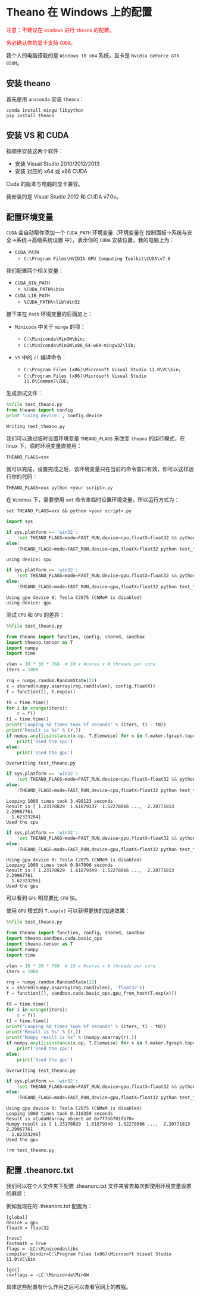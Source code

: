 
# Theano 在 Windows 上的配置 

<font color=red>注意：不建议在 `windows` 进行 `theano` 的配置。</font>

<font color=red>务必确认你的显卡支持 `CUDA`。</font>

我个人的电脑搭载的是 `Windows 10 x64` 系统，显卡是 `Nvidia GeForce GTX 850M`。

## 安装 theano

首先是用 `anaconda` 安装 `theano`：

    conda install mingw libpython
    pip install theano

## 安装 VS 和 CUDA

按顺序安装这两个软件：
- 安装 Visual Studio 2010/2012/2013
- 安装 对应的 x64 或 x86 CUDA

Cuda 的版本与电脑的显卡兼容。

我安装的是 Visual Studio 2012 和 CUDA v7.0v。

## 配置环境变量

`CUDA` 会自动帮你添加一个 `CUDA_PATH` 环境变量（环境变量在 控制面板->系统与安全->系统->高级系统设置 中），表示你的 `CUDA` 安装位置，我的电脑上为：

- `CUDA_PATH`
    - `C:\Program Files\NVIDIA GPU Computing Toolkit\CUDA\v7.0`

我们配置两个相关变量：

- `CUDA_BIN_PATH`
    - `%CUDA_PATH%\bin`
- `CUDA_LIB_PATH`
    - `%CUDA_PATH%\lib\Win32`

接下来在 `Path` 环境变量的后面加上：

- `Minicoda` 中关于 `mingw` 的项：
    - `C:\Miniconda\MinGW\bin;`
    - `C:\Miniconda\MinGW\x86_64-w64-mingw32\lib;`

- `VS` 中的 `cl` 编译命令： 
    - `C:\Program Files (x86)\Microsoft Visual Studio 11.0\VC\bin;`
    - `C:\Program Files (x86)\Microsoft Visual Studio 11.0\Common7\IDE;`

生成测试文件：


```python
%%file test_theano.py
from theano import config
print 'using device:', config.device
```

    Writing test_theano.py


我们可以通过临时设置环境变量 `THEANO_FLAGS` 来改变 `theano` 的运行模式，在 linux 下，临时环境变量直接用：

    THEANO_FLAGS=xxx 
    
就可以完成，设置完成之后，该环境变量只在当前的命令窗口有效，你可以这样运行你的代码：

    THEANO_FLAGS=xxx python <your script>.py
    
在 `Windows` 下，需要使用 `set` 命令来临时设置环境变量，所以运行方式为：
    
    set THEANO_FLAGS=xxx && python <your script>.py 


```python
import sys

if sys.platform == 'win32':
    !set THEANO_FLAGS=mode=FAST_RUN,device=cpu,floatX=float32 && python test_theano.py
else:
    !THEANO_FLAGS=mode=FAST_RUN,device=cpu,floatX=float32 python test_theano.py
```

    using device: cpu



```python
if sys.platform == 'win32':
    !set THEANO_FLAGS=mode=FAST_RUN,device=gpu,floatX=float32 && python test_theano.py
else:
    !THEANO_FLAGS=mode=FAST_RUN,device=gpu,floatX=float32 python test_theano.py
```

    Using gpu device 0: Tesla C2075 (CNMeM is disabled)
    using device: gpu


测试 `CPU` 和 `GPU` 的差异：


```python
%%file test_theano.py

from theano import function, config, shared, sandbox
import theano.tensor as T
import numpy
import time

vlen = 10 * 30 * 768  # 10 x #cores x # threads per core
iters = 1000

rng = numpy.random.RandomState(22)
x = shared(numpy.asarray(rng.rand(vlen), config.floatX))
f = function([], T.exp(x))

t0 = time.time()
for i in xrange(iters):
    r = f()
t1 = time.time()
print("Looping %d times took %f seconds" % (iters, t1 - t0))
print("Result is %s" % (r,))
if numpy.any([isinstance(x.op, T.Elemwise) for x in f.maker.fgraph.toposort()]):
    print('Used the cpu')
else:
    print('Used the gpu')
```

    Overwriting test_theano.py



```python
if sys.platform == 'win32':
    !set THEANO_FLAGS=mode=FAST_RUN,device=cpu,floatX=float32 && python test_theano.py
else:
    !THEANO_FLAGS=mode=FAST_RUN,device=cpu,floatX=float32 python test_theano.py
```

    Looping 1000 times took 3.498123 seconds
    Result is [ 1.23178029  1.61879337  1.52278066 ...,  2.20771813  2.29967761
      1.62323284]
    Used the cpu



```python
if sys.platform == 'win32':
    !set THEANO_FLAGS=mode=FAST_RUN,device=gpu,floatX=float32 && python test_theano.py
else:
    !THEANO_FLAGS=mode=FAST_RUN,device=gpu,floatX=float32 python test_theano.py
```

    Using gpu device 0: Tesla C2075 (CNMeM is disabled)
    Looping 1000 times took 0.847006 seconds
    Result is [ 1.23178029  1.61879349  1.52278066 ...,  2.20771813  2.29967761
      1.62323296]
    Used the gpu


可以看到 `GPU` 明显要比 `CPU` 快。

使用 `GPU` 模式的 `T.exp(x)` 可以获得更快的加速效果：


```python
%%file test_theano.py

from theano import function, config, shared, sandbox
import theano.sandbox.cuda.basic_ops
import theano.tensor as T
import numpy
import time

vlen = 10 * 30 * 768  # 10 x #cores x # threads per core
iters = 1000

rng = numpy.random.RandomState(22)
x = shared(numpy.asarray(rng.rand(vlen), 'float32'))
f = function([], sandbox.cuda.basic_ops.gpu_from_host(T.exp(x)))

t0 = time.time()
for i in xrange(iters):
    r = f()
t1 = time.time()
print("Looping %d times took %f seconds" % (iters, t1 - t0))
print("Result is %s" % (r,))
print("Numpy result is %s" % (numpy.asarray(r),))
if numpy.any([isinstance(x.op, T.Elemwise) for x in f.maker.fgraph.toposort()]):
    print('Used the cpu')
else:
    print('Used the gpu')
```

    Overwriting test_theano.py



```python
if sys.platform == 'win32':
    !set THEANO_FLAGS=mode=FAST_RUN,device=gpu,floatX=float32 && python test_theano.py
else:
    !THEANO_FLAGS=mode=FAST_RUN,device=gpu,floatX=float32 python test_theano.py
```

    Using gpu device 0: Tesla C2075 (CNMeM is disabled)
    Looping 1000 times took 0.318359 seconds
    Result is <CudaNdarray object at 0x7f7bb701fb70>
    Numpy result is [ 1.23178029  1.61879349  1.52278066 ...,  2.20771813  2.29967761
      1.62323296]
    Used the gpu



```python
!rm test_theano.py
```

## 配置 .theanorc.txt

我们可以在个人文件夹下配置 .theanorc.txt 文件来省去每次都使用环境变量设置的麻烦：

例如我现在的 .theanorc.txt 配置为：
```
[global]
device = gpu
floatX = float32

[nvcc]
fastmath = True
flags = -LC:\Miniconda\libs
compiler_bindir=C:\Program Files (x86)\Microsoft Visual Studio 11.0\VC\bin

[gcc]
cxxflags = -LC:\Miniconda\MinGW
```

具体这些配置有什么作用之后可以查看官网上的教程。
